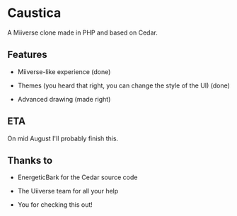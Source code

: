 # Caustica
A Miiverse clone made in PHP and based on Cedar.

## Features

- Miiverse-like experience (done)

- Themes (you heard that right, you can change the style of the UI) (done)

- Advanced drawing (made right)

## ETA

On mid August I'll probably finish this.

## Thanks to

- EnergeticBark for the Cedar source code

- The Uiiverse team for all your help

- You for checking this out!
